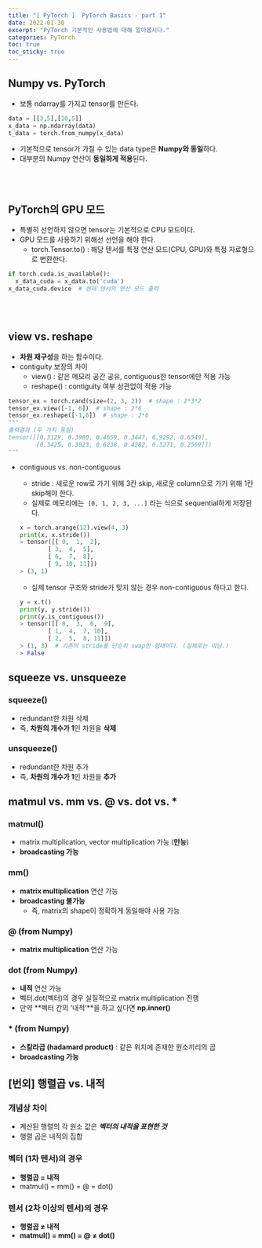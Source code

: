 ```yaml
---
title: "[ PyTorch ]  PyTorch Basics - part 1"
date: 2022-01-30
excerpt: "PyTorch 기본적인 사용법에 대해 알아봅시다."
categories: PyTorch
toc: true
toc_sticky: true
---
```



## Numpy vs. PyTorch

- 보통 ndarray를 가지고 tensor를 만든다.

```python
data = [[3,5],[10,5]]
x_data = np.ndarray(data)
t_data = torch.from_numpy(x_data)
```

- 기본적으로 tensor가 가질 수 있는 data type은 **Numpy와 동일**하다.
- 대부분의 Numpy 연산이 **동일하게 적용**된다.  

<br/><br/>

## PyTorch의 GPU 모드

- 특별히 선언하지 않으면 tensor는 기본적으로 CPU 모드이다.
- GPU 모드를 사용하기 위해선 선언을 해야 한다.
    - torch.Tensor.to() : 해당 텐서를 특정 연산 모드(CPU, GPU)와 특정 자료형으로 변환한다.

```python
if torch.cuda.is_available():
  x_data_cuda = x_data.to('cuda')
x_data_cuda.device  # 현재 텐서의 연산 모드 출력
```  
<br/><br/>

## view vs. reshape

- **차원 재구성**을 하는 함수이다.
- contiguity 보장의 차이
    - view() : 같은 메모리 공간 공유, contiguous한 tensor에만 적용 가능
    - reshape() : contiguity 여부 상관없이 적용 가능

```python
tensor_ex = torch.rand(size=(2, 3, 2))  # shape : 2*3*2
tensor_ex.view([-1, 6])  # shape : 2*6
tensor_ex.reshape([-1,6])  # shape : 2*6
"""
출력결과 (두 가지 동일)
tensor([[0.3129, 0.3980, 0.4659, 0.3447, 0.9292, 0.6549],
        [0.3425, 0.3023, 0.6238, 0.4282, 0.3271, 0.2569]])
"""
```

- contiguous vs. non-contiguous
    - stride : 새로운 row로 가기 위해 3칸 skip, 새로운 column으로 가기 위해 1칸 skip해야 한다.
    - 실제로 메모리에는  `[0, 1, 2, 3, ...]` 라는 식으로 sequential하게 저장된다.
    
    ```python
    x = torch.arange(12).view(4, 3)
    print(x, x.stride())
    > tensor([[ 0,  1,  2],
            [ 3,  4,  5],
            [ 6,  7,  8],
            [ 9, 10, 11]]) 
    > (3, 1)
    ```
    
    - 실제 tensor 구조와 stride가 맞지 않는 경우 non-contiguous 하다고 한다.
    
    ```python
    y = x.t()
    print(y, y.stride())
    print(y.is_contiguous())
    > tensor([[ 0,  3,  6,  9],
            [ 1,  4,  7, 10],
            [ 2,  5,  8, 11]]) 
    > (1, 3)  # 기존의 stride를 단순히 swap한 형태이다. (실제로는 아님.)
    > False
    ```
    



## squeeze vs. unsqueeze

### squeeze()

- redundant한 차원 삭제
- 즉, **차원의 개수가 1**인 차원을 **삭제**

### unsqueeze()

- redundant한 차원 추가
- 즉, **차원의 개수가 1**인 차원을 **추가**



## matmul vs. mm vs. @ vs. dot vs. *

### matmul()

- matrix multiplication, vector multiplication 가능 (**만능**)
- **broadcasting 가능**

### mm()

- **matrix multiplication** 연산 가능
- **broadcasting 불가능**
    - 즉, matrix의 shape이 정확하게 동일해야 사용 가능

### @ (from Numpy)

- **matrix multiplication** 연산 가능

### dot (from Numpy)

- **내적** 연산 가능
- 벡터.dot(벡터)의 경우 실질적으로 matrix multiplication 진행
- 만약 **벡터 간의 ‘내적’**을 하고 싶다면 **np.inner()**

### * (from Numpy)

- **스칼라곱 (hadamard product)** : 같은 위치에 존재한 원소끼리의 곱
- **broadcasting 가능**



## [번외] 행렬곱 vs. 내적

### 개념상 차이

- 계산된 행렬의 각 원소 값은 ***벡터의 내적을 표현한 것***
- 행렬 곱은 내적의 집합

### 벡터 (1차 텐서)의 경우

- **행렬곱 = 내적**
- matmul() = mm() = @ = dot()

### 텐서 (2차 이상의 텐서)의 경우

- **행렬곱 ≠ 내적**
- **matmul() = mm() = @ ≠ dot()**


